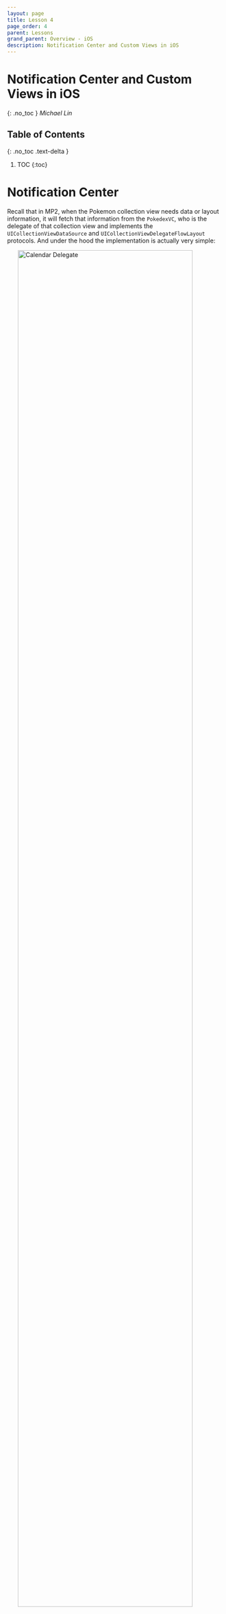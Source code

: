 ```yaml
---
layout: page
title: Lesson 4
page_order: 4
parent: Lessons
grand_parent: Overview - iOS
description: Notification Center and Custom Views in iOS
---
```

# Notification Center and Custom Views in iOS
{: .no_toc }
*Michael Lin*

## Table of Contents
{: .no_toc .text-delta }

1. TOC
{:toc}

# Notification Center

Recall that in MP2, when the Pokemon collection view needs data or layout information, it will fetch that information from the `PokedexVC`, who is the delegate of that collection view and implements the `UICollectionViewDataSource` and `UICollectionViewDelegateFlowLayout` protocols. And under the hood the implementation is actually very simple:

<img src="/assets/images/mkcalendar-delegate.png"
    alt="Calendar Delegate"
    style="width: 90%; display: block; margin: auto;" />

The example above is very similar to the `didSelectCellAt` and `didDeselectCellAt` delegate methods we've seen in collection views. In this scenario, whenever the calendar needs to notify its delegate that the user has just selected a `Date`, it simply calls `delegate?.calendar(self, date)`. 

The delegation pattern is a simple yet powerful tool for one-to-one communication between two objects. However, this method becomes kind of limited when one-to-more communication is needed. It is true that what can do something like this:
```swift
var delegates: [MKCalendarDelegate] = []

```
But then we realize that we need weak references to avoid retain cycle. So we'd have to use `NSPointerArray` or some kind of wrapper class like this one
```swift
var delegates: [Weak<MKCalendarDelegate>] = []

class Weak<T: AnyObject> {
    weak var val: T?
    init (val: T) { self.val = val }
}
```
and instead of calling `delegate?.calendar(self, date)`, our call would become
```swift
delegates.compactMap({ $0.val }).calendar(self, date)
```
It gets worse when we want to remove a delegate from the list. Previously, we just need to set `delegate` to `nil`. Now we have to do a reference based comparison for removal:
```swift
delegates.removeAll(where: { $0 === self })
```
The three equals (`===`) is a Swift operator that tests whether two references point to the same object instances.

There are other limitations such as when an instance is deeply encapsulated in some other code, it would become almost impossible to reach that instance and assign the delegate.

All of these mean that our old delegate method of using a protocol and a weak variable probably won't cut it: we need something more complicated. Hence the *Notification Center* was born. Provided under the Foundation framework, Notification Center is a centralized mechanism for dispatching notification to registered *observers*.

Just like using a delegate, sending and receiving notifications is pretty straightforward.

```swift
NotificationCenter.default.post(name: Notification.Name("didFinishedSignIn"), object: nil)
```

This post a notification with the name `didFinishedSignIn`.

To observe this notification, you just need

```swift
NotificationCenter.addObserver(self, selector(didFinishedSignIn(_:)), name: Notification.Name("didFinishedSignIn"), object: nil)
```

Every time when somebody posts a notification with the name `Notification.Name("didFinishedSignIn")`, the objective-c function `didFinishedSignIn(_:)` will be triggered through the selector.

Now you've probably noticed in the example we typed in `"didFinishedSignIn"` twice. This is vulnerable to typos. Therefore, for type safety, it is common practice to declare the notification name as a static or instance variable of a class or struct, or simply just as an extension of `Notification.Name`. For instance

```swift
extension Notification.Name {
    static let didFinishedSignIn = Notification.Name("didFinishedSignIn")
}
```

so when we need to use the notification, we can just refer to it as `.didFinishedSignIn`

```swift
NotificationCenter.default.post(name: .didFinishedSignIn, object: nil)
```

The following video take you through a very classic use case for notification center.

<div class="video-wrapper">
<iframe src="https://www.youtube.com/embed/gSCdOv1uCQk" frameborder="0" allow="accelerometer; autoplay; clipboard-write; encrypted-media; gyroscope; picture-in-picture" allowfullscreen></iframe>
</div>

# Custom View

So far you are probably comfortable with customizing UIKit build-in views through tinkering with their properties. Custom views take it one step further by subclassing and composing one or more views together into a new type of component. It allows you to encapsulate a complex view hierarchy into a single view object, which gives you much greater code reusability.

<img src="/assets/images/auth-text-field.png"
    alt="Auth Text Field in MP3"
    style="width: 75%; display: block; margin: auto;" />

Above is a custom view we have in MP3 starter code, it comprises a `UILabel` and a `UITextField`. When we want to use it, all we need to do is to call the initializer, which is defined in the custom view.

```swift
AuthTextField(title: "Email:")
```

But before we can dive into how to create a custom view, we will need to learn a few basic layout concepts.

## Constraint Priority

As we mentioned in the notification center video, every constraint is associated with a *priority*. By default, the constraints you define have the maximum priority *required*. 

<img src="/assets/images/constraint-priority-xcode.png"
    alt="Constraint Priority in Xcode"
    style="width: 100%; display: block; margin: auto;" />

Notice the `@1000` at the end of each constraint on the left. It is the *raw value* of the priority of that constraint, which is a `Float` number ranging from 0 to 1000. Constraints with a priority of 1000 are the ones that are required. Anything below 1000 means the constraint is optional.

This is also where constraint conflicts occur: it happens when Auto Layout cannot satisfy all *required* constraints simultaneously. Conversely, for constraints with less than required priority level, it can break without triggering a conflict.

As you've seen in the notification center demo, optional constraints are a powerful tool for creating flexible UI. One thing I always like to do is to think of them as springs. They will push or pull the UI towards their defined length or position, and will give way to other constraints with higher priority, which allows you to specify the order of which different parts of the UI extend or compress.

To set the priority of a constraint, use the [`priority`](https://developer.apple.com/documentation/uikit/nslayoutconstraint/1526946-priority) variable defined under `NSLayoutConstraint`

```swift
bottomInsetConstraint.priority = .init(rawValue: 700)
```

Although you can manually create a priority using its initializer and raw value, more often we will choose from one of the predefined values such as `.defaultHigh`, which has a priority of 750.

```swift
bottomInsetConstraint.priority = .defaultHigh
```

## Intrinsic Content Size

From the previous demos and projects, you might discover that we don't always have to use constraints to define the size of a view.

<img src="/assets/images/mp3-ios-signin.png"
    alt="MP3 iOS Sign In Screen"
    style="width: 60%; display: block; margin: auto;" />

For example in the MP3 starter code, we didn't define the height of any of the controls. Yet the views still automatically extend to fit their content. This is because some views like labels and buttons have a natural size which can be inferred from their current content. This is referred to as their *intrinsic content size*. It tells Auto Layout what is its preferred size based on the current content. For example, a button’s preferred size is the size of its title plus a small padding on each side.

<img src="/assets/images/intrinsic-content-size.png"
    alt="Intrinsic Content Size for Common Controls"
    style="width: 90%; display: block; margin: auto;" />

You can override the default computation of a view's intrinsic content size

```swift
override var intrinsicContentSize: CGSize {
    // Calculate w and h
    return CGSize(width: w, height: h)
}
```

Then call [`invalidateIntrinsicContentSize()`](https://developer.apple.com/documentation/uikit/uiview/1622457-invalidateintrinsiccontentsize) whenever something changes that affects the intrinsic content size. The method will notify Auto Layout to recalculate the frame based on the new content size.

## Content Hugging and Compression Resistance

Behind the scene, intrinsic content size is translated into two pairs of optional inequality constraints known as *content hugging* and *compression resistance*.

```text
view.height >= intrinsicContentSize.height @750
view.width >= intrinsicContentSize.width @750

view.height <= intrinsicContentSize.height @250
view.width <= intrinsicContentSize.width @250
```

The two compression resistance constraints have the priority `defaultHigh` at 750, whereas the content hugging constraints have priority of `defaultLow` at 250. Intuitively, this means that it's easier to stretch a view than it is to shrink it, which is what you want most of the time.

You can set the priority of any of the four constraints using the [`setContentCompressionResistancePriority(_:for:)`](https://developer.apple.com/documentation/uikit/uiview/1622526-setcontentcompressionresistancep) and [`setContentHuggingPriority(_:for:)`](https://developer.apple.com/documentation/uikit/uiview/1622485-setcontenthuggingpriority) methods. For example

```swift
view.setContentCompressionResistancePriority(.init(rawValue: 749), for: .vertical)
```

This sets the view's compression resistance priority to be slightly below others', so when Auto Layout is solving for the constraint system, it will be the first one to collapse.

Understanding these concepts can help you leverage the layout process and is crucial to creating a highly robust and reusable views.

## Creating a Custom View

Custom views are created through subclassing an existing view. It could be any known `UIView` subclass such as the build-in controls like `UILabel` or `UIButton`, container views `UIStackView`, or even another custom view you defined. We will use the `AuthTextField` from MP3 starter as our example.

```swift
final class AuthTextField: UIView { ... }

AuthTextField(title: "Email:")
```

<img src="/assets/images/auth-text-field.png"
    alt="Auth Text Field in MP3"
    style="width: 75%; display: block; margin: auto;" />

<div class="video-wrapper">
<iframe src="https://www.youtube.com/embed/BIJTImv60Bc" frameborder="0" allow="accelerometer; autoplay; clipboard-write; encrypted-media; gyroscope; picture-in-picture" allowfullscreen></iframe>
</div>
